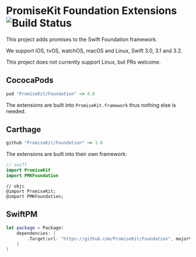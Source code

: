 # PromiseKit Foundation Extensions ![Build Status]

This project adds promises to the Swift Foundation framework.

We support iOS, tvOS, watchOS, macOS and Linux, Swift 3.0, 3.1 and 3.2.

This project does not currently support Linux, but PRs welcome.

## CococaPods

```ruby
pod "PromiseKit/Foundation" ~> 4.0
```

The extensions are built into `PromiseKit.framework` thus nothing else is needed.

## Carthage

```ruby
github "PromiseKit/Foundation" ~> 1.0
```

The extensions are built into their own framework:

```swift
// swift
import PromiseKit
import PMKFoundation
```

```objc
// objc
@import PromiseKit;
@import PMKFoundation;
```

## SwiftPM

```swift
let package = Package(
    dependencies: [
        .Target(url: "https://github.com/PromiseKit/Foundation", majorVersion: 1)
    ]
)
```


[Build Status]: https://travis-ci.org/PromiseKit/Foundation.svg?branch=master
